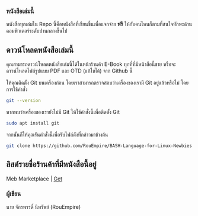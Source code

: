 
### หนังสือเล่มนี้

<!-- คือหนังสือที่ถูกเขียนขึ้นและแจกฟรีให้กับ Linux Community ชาวไทยที่ยังไม่คุ้นเคยหรืออยากเรียนรู้กับ BASH เพื่อให้ผู้อ่านสามารถนำไปใช้งานได้ในชีวิตจริง และแน่นอนว่าทางผู้เขียนเองก็อยากจะทำให้หนังสือเล่มนี้เข้าถึงผู้คนได้มากที่สุด จึงนำมาแจกฟรีบน github ในฐานะของผลงาน Creative Commons ผลงานหนึ่ง -->
หนังสือทุกเล่มใน Repo นี้คือหนังสือที่เขียนขึ้นเพื่อแจกจ่าย **ฟรี** ให้กับคนไหนก็ตามที่สนใจทักษะด้านคอมพิวเตอร์ระดับปานกลางขึ้นไป




## ดาวน์โหลดหนังสือเล่มนี้

คุณสามารถดาวน์โหลดหนังสือเล่มนี้ได้ในหน้าร้านค้า E-Book ทุกที่ที่มีหน้าสือนี้ขาย หรือจะดาวน์โหลดไฟล์รูปแบบ PDF และ OTD (แก้ไขได้) จาก Github นี้

ให้คุณติดตั้ง Git บนเครื่องก่อน โดยเราสามารถตรวจสอบว่าเครื่องของเรามี Git อยู่แล้วหรือไม่ โดยการใช้คำสั่ง

```sh
git --version
```
หากพบว่าเครื่องของเรายังไม่มี Git ให้ใช้คำสั่งนี้เพื่อติดตั้ง Git

```sh
sudo apt install git
```
จากนั้นก็ให้คุณรันคำสั่งนี้เพื่อรับไฟล์ดังที่กล่าวมาข้างต้น

```sh
git clone https://github.com/RouEmpire/BASH-Language-for-Linux-Newbies
```



## ลิสต์รายชื่อร้านค้าที่มีหนังสือนี้อยู่

Meb Marketplace | [Get](https://www.mebmarket.com/ebook-275508-ภาษา-BASH-เพื่อมือใหม่-หัดใช้-Linux)


### ผู้เขียน
นาย จักรพรรดิ์ นิทรัพย์ (RouEmpire)
